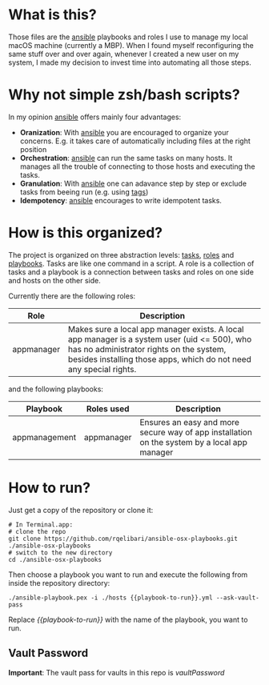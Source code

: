 # What is this?
Those files are the [ansible][1] playbooks and roles I use to manage my local
macOS machine (currently a MBP).
When I found myself reconfiguring the same stuff over and over again, whenever
I created a new user on my system, I made my decision to invest time into
automating all those steps.

[1]: http://docs.ansible.com/ansible/index.html
[2]: http://docs.ansible.com/ansible/playbooks_tags.html

# Why not simple zsh/bash scripts?
In my opinion [ansible][1] offers mainly four advantages:

- **Oranization**: With [ansible][1] you are encouraged to organize your concerns. E.g. it takes
			       care of automatically including files at the right position
- **Orchestration**: [ansible][1] can run the same tasks on many hosts. It manages
				     all the trouble of connecting to those hosts and executing
				     the tasks.
- **Granulation**: With [ansible][1] one can adavance step by step or exclude tasks from beeing
			       run (e.g. using [tags][2])
- **Idempotency**: [ansible][1] encourages to write idempotent tasks.

# How is this organized?
The project is organized on three abstraction levels: [tasks][3], [roles][4] and [playbooks][5].
Tasks are like one command in a script. A role is a collection of tasks and a playbook is a
connection between tasks and roles on one side and hosts on the other side.

Currently there are the following roles:

|Role         |Description                                                                                                                                                                                                  |
|-------------|-------------------------------------------------------------------------------------------------------------------------------------------------------------------------------------------------------------|
|appmanager   |Makes sure a local app manager exists. A local app manager is a system user (uid <= 500), who has no administrator rights on the system, besides installing those apps, which do not need any special rights.|

and the following playbooks:

|Playbook     |Roles used          |Description                                                                                 |
|-------------|--------------------|--------------------------------------------------------------------------------------------|
|appmanagement|appmanager          |Ensures an easy and more secure way of app installation on the system by a local app manager|

[3]: http://docs.ansible.com/ansible/playbooks_intro.html#tasks-list
[4]: http://docs.ansible.com/ansible/playbooks_roles.html
[5]: http://docs.ansible.com/ansible/playbooks_intro.html

# How to run?
Just get a copy of the repository or clone it:

    # In Terminal.app:
    # clone the repo
    git clone https://github.com/rqelibari/ansible-osx-playbooks.git ./ansible-osx-playbooks
    # switch to the new directory
    cd ./ansible-osx-playbooks

Then choose a playbook you want to run and execute the following from inside the repository directory:

    ./ansible-playbook.pex -i ./hosts {{playbook-to-run}}.yml --ask-vault-pass

Replace *{{playbook-to-run}}* with the name of the playbook, you want to run.

## Vault Password
**Important**: The vault pass for vaults in this repo is *vaultPassword*
